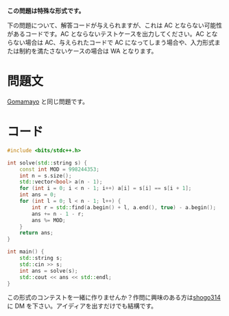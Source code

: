 **この問題は特殊な形式です。**

下の問題について、解答コードが与えられますが、これは AC とならない可能性があるコードです。AC とならないテストケースを出力してください。AC とならない場合は AC、与えられたコードで AC になってしまう場合や、入力形式または制約を満たさないケースの場合は WA となります。

# 問題文
[Gomamayo](https://atcoder.jp/contests/oupc2023-day1/tasks/oupc2023_day1_b)
と同じ問題です。

# コード
```cpp
#include <bits/stdc++.h>

int solve(std::string s) {
    const int MOD = 998244353;
    int n = s.size();
    std::vector<bool> a(n - 1);
    for (int i = 0; i < n - 1; i++) a[i] = s[i] == s[i + 1];
    int ans = 0;
    for (int l = 0; l < n - 1; l++) {
        int r = std::find(a.begin() + l, a.end(), true) - a.begin();
        ans += n - 1 - r;
        ans %= MOD;
    }
    return ans;
}

int main() {
    std::string s;
    std::cin >> s;
    int ans = solve(s);
    std::cout << ans << std::endl;
}

```

この形式のコンテストを一緒に作りませんか？作問に興味のある方は[shogo314](https://twitter.com/shogo3142)に DM を下さい。アイディアを出すだけでも結構です。

